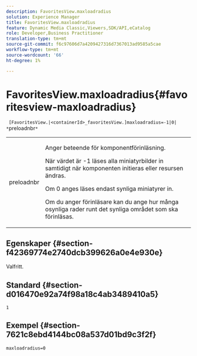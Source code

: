 ```yaml
---
description: FavoritesView.maxloadradius
solution: Experience Manager
title: FavoritesView.maxloadradius
feature: Dynamic Media Classic,Viewers,SDK/API,eCatalog
role: Developer,Business Practitioner
translation-type: tm+mt
source-git-commit: f6c97606d7a4209427316d7367013ad9585a5cae
workflow-type: tm+mt
source-wordcount: '66'
ht-degree: 1%

---
```



# FavoritesView.maxloadradius{#favoritesview-maxloadradius}

` [FavoritesView.|<containerId>_favoritesView.]maxloadradius=-1|0| *`preloadnbr`*`

<table id="table_2B109D2F91E64B5382B31921C3780FA5"> 
 <tbody> 
  <tr> 
   <td colname="col1"> <p><span class="codeph"><span class="varname"> preloadnbr</span></span> </p> </td> 
   <td colname="col2"> <p> Anger beteende för komponentförinläsning. </p> <p>När värdet är <span class="codeph"> -1</span> läses alla miniatyrbilder in samtidigt när komponenten initieras eller resursen ändras. </p> <p>Om <span class="codeph"> 0</span> anges läses endast synliga miniatyrer in. </p> <p> Om du anger <span class="codeph"><span class="varname"> förinläsare</span></span> kan du ange hur många osynliga rader runt det synliga området som ska förinläsas. </p> </td> 
  </tr> 
 </tbody> 
</table>

## Egenskaper {#section-f42369774e2740dcb399626a0e4e930e}

Valfritt.

## Standard {#section-d016470e92a74f98a18c4ab3489410a5}

`1`

## Exempel {#section-7621c8ebd4144bc08a537d01bd9c3f2f}

`maxloadradius=0`
